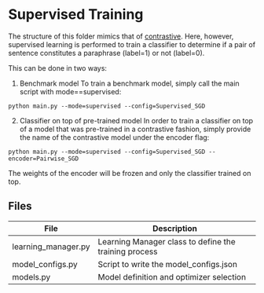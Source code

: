 # Supervised Training
The structure of this folder mimics that of [contrastive](../contrastive). Here, however, supervised learning is performed to train a classifier to determine if a pair of sentence constitutes a paraphrase (label=1) or not (label=0).

This can be done in two ways:
1. Benchmark model
To train a benchmark model, simply call the main script with mode==supervised:

```
python main.py --mode=supervised --config=Supervised_SGD
```

2. Classifier on top of pre-trained model
In order to train a classifier on top of a model that was pre-trained in a contrastive fashion, simply provide the name of the contrastive model under the encoder flag:
```
python main.py --mode=supervised --config=Supervised_SGD --encoder=Pairwise_SGD
```
The weights of the encoder will be frozen and only the classifier trained on top.


## Files
| File                | Description                                             |
|---------------------|---------------------------------------------------------|
| learning_manager.py | Learning Manager class to define the training process   |
| model\_configs.py   | Script to write the model\_configs.json                 |
| models.py           | Model definition and optimizer selection                |



